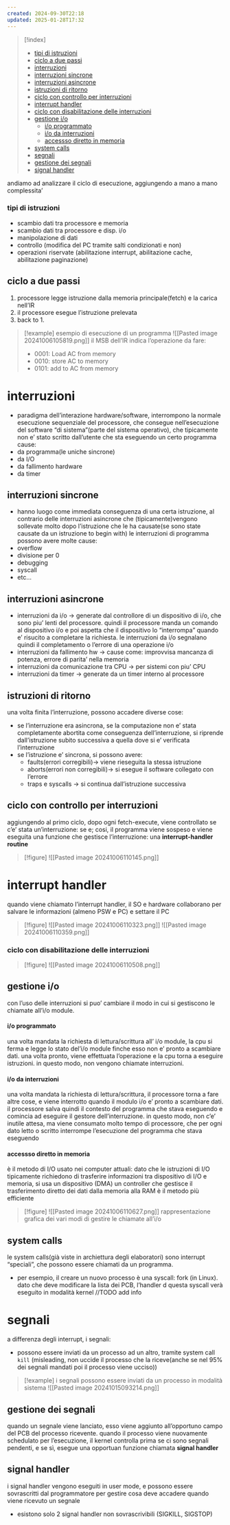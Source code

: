 ```yaml
---
created: 2024-09-30T22:18
updated: 2025-01-28T17:32
---
```

>[!index]
>
>- [tipi di istruzioni](#tipi%20di%20istruzioni)
>- [ciclo a due passi](#ciclo%20a%20due%20passi)
>- [interruzioni](#interruzioni)
>- [interruzioni sincrone](#interruzioni%20sincrone)
>- [interruzioni asincrone](#interruzioni%20asincrone)
>- [istruzioni di ritorno](#istruzioni%20di%20ritorno)
>- [ciclo con controllo per interruzioni](#ciclo%20con%20controllo%20per%20interruzioni)
>- [interrupt handler](#interrupt%20handler)
>- [ciclo con disabilitazione delle interruzioni](#ciclo%20con%20disabilitazione%20delle%20interruzioni)
>- [gestione i/o](#gestione%20i/o)
>	- [i/o programmato](#i/o%20programmato)
>	- [i/o da interruzioni](#i/o%20da%20interruzioni)
>	- [accessso diretto in memoria](#accessso%20diretto%20in%20memoria)
>- [system calls](#system%20calls)
>- [segnali](#segnali)
>- [gestione dei segnali](#gestione%20dei%20segnali)
>- [signal handler](#signal%20handler)

andiamo ad analizzare il ciclo di esecuzione, aggiungendo a mano a mano complessita’
### tipi di istruzioni
- scambio dati tra processore e memoria
- scambio dati tra processore e disp. i/o
- manipolazione di dati 
- controllo (modifica del PC tramite salti condizionati e non)
- operazioni riservate (abilitazione interrupt, abilitazione cache, abilitazione paginazione)
## ciclo a due passi
1. processore legge istruzione dalla memoria principale(fetch) e la carica nell’IR
2. il processore esegue l’istruzione prelevata
3. back to 1.
>[!example] esempio di esecuzione di un programma
>![[Pasted image 20241006105819.png]]
>il MSB dell’IR indica l’operazione da fare:
>- 0001: Load AC from memory
>- 0010: store AC to memory
>- 0101: add to AC from memory
# interruzioni
- paradigma dell’interazione hardware/software, interrompono la normale esecuzione sequenziale del processore, che consegue nell’esecuzione del software “di sistema”(parte del sistema operativo), che tipicamente non e’ stato scritto dall’utente che sta eseguendo un certo programma
cause:
- da programma(le uniche sincrone)
- da I/O
- da fallimento hardware
- da timer
## interruzioni sincrone
- hanno luogo come immediata conseguenza di una certa istruzione, al contrario delle interruzioni asincrone che (tipicamente)vengono sollevate molto dopo l’istruzione che le ha causate(se sono state causate da un istruzione to begin with)
le interruzioni di programma possono avere molte cause:
- overflow
- divisione per 0
- debugging
- syscall
- etc…
## interruzioni asincrone
- interruzioni da i/o → generate dal controllore di un dispositivo di i/o, che sono piu’ lenti del processore. quindi il processore manda un comando al dispositivo i/o e poi aspetta che il dispositivo lo “interrompa” quando e’ risucito a completare la richiesta. le interruzioni da i/o segnalano quindi il completamento o l’errore di una operazione i/o
- interruzioni da fallimento hw → cause come: improvvisa mancanza di potenza, errore di parita’ nella memoria
- interruzioni da comunicazione tra CPU → per sistemi con piu’ CPU
- interruzioni da timer → generate da un timer interno al processore

## istruzioni di ritorno
una volta finita l’interruzione, possono accadere diverse cose:
- se l’interruzione era asincrona, se la computazione non e’ stata completamente abortita come conseguenza dell’interruzione, si riprende dall’istruzione subito successiva a quella dove si e’ verificata l’interruzione
- se l’istruzione e’ sincrona, si possono avere:
	- faults(errori corregibili)→ viene rieseguita la stessa istruzione
	- aborts(errori non corregibili)→ si esegue il software collegato con l’errore
	- traps e syscalls → si continua dall’istruzione successiva

## ciclo con controllo per interruzioni
aggiungendo al primo ciclo, dopo ogni fetch-execute, viene controllato se c’e’ stata un’interruzione: se e; cosi, il programma viene sospeso e viene eseguita una funzione che gestisce l’interruzione: una **interrupt-handler routine**
>[!figure] ![[Pasted image 20241006110145.png]]
# interrupt handler
quando viene chiamato l’interrupt handler, il SO e hardware collaborano per salvare le informazioni (almeno PSW e PC) e settare il PC
>[!figure] ![[Pasted image 20241006110323.png]]
![[Pasted image 20241006110359.png]]
### ciclo con disabilitazione delle interruzioni
>[!figure] ![[Pasted image 20241006110508.png]]
## gestione i/o
con l’uso delle interruzioni si puo’ cambiare il modo in cui si gestiscono le chiamate all’i/o module.
#### i/o programmato
una volta mandata la richiesta di lettura/scrittura all’ i/o module, la cpu si ferma e legge lo stato del’i/o module finche esso non e’ pronto a scambiare dati. una volta pronto, viene effettuata l’operazione e la cpu torna a eseguire istruzioni.
in questo modo, non vengono chiamate interruzioni.
#### i/o da interruzioni
una volta mandata la richiesta di lettura/scrittura, il processore torna a fare altre cose, e viene interrotto quando il modulo i/o e’ pronto a scambiare dati. il processore salva quindi il contesto del programma che stava eseguendo e comincia ad eseguire il gestore dell’interruzione.
in questo modo, non c’e’ inutile attesa, ma viene consumato molto tempo di processore, che per ogni dato letto o scritto interrompe l’esecuzione del programma che stava eseguendo
#### accessso diretto in memoria
 è il metodo di I/O usato nei computer attuali: dato che le istruzioni di I/O tipicamente richiedono di trasferire informazioni tra dispositivo di I/O e memoria, si usa un dispositivo (DMA) un controller che gestisce il trasferimento diretto dei dati dalla memoria alla RAM
 è il metodo più efficiente
>[!figure] ![[Pasted image 20241006110627.png]]
rappresentazione grafica dei vari modi di gestire le chiamate all’i/o

## system calls
le system calls(già viste in archiettura degli elaboratori) sono interrupt “speciali”, che possono essere chiamati da un programma. 
- per esempio, il creare un nuovo processo è una syscall: fork (in Linux). dato che deve modificare la lista dei PCB, l’handler d questa syscall verà eseguito in modalità kernel
//TODO add info 
# segnali 
a differenza degli interrupt, i segnali:
- possono essere inviati da un processo ad un altro, tramite system call `kill` (misleading, non uccide il processo che la riceve(anche se nel 95% dei segnali mandati poi il processo viene ucciso))
>[!example] i segnali possono essere inviati da un processo in modalità sistema
![[Pasted image 20241015093214.png]]
## gestione dei segnali
quando un segnale viene lanciato, esso viene aggiunto all’opportuno campo del PCB del processo ricevente. quando il processo viene nuovamente schedulato per l’esecuzione, il kernel controlla prima se ci sono segnali pendenti, e se sì, esegue una opportuan funzione chiamata **signal handler**
## signal handler
i signal handler vengono eseguiti in user mode, e possono essere sovrascritti dal programmatore per gestire cosa deve accadere quando viene ricevuto un segnale
- esistono solo 2 signal handler non sovrascrivibili (SIGKILL, SIGSTOP)